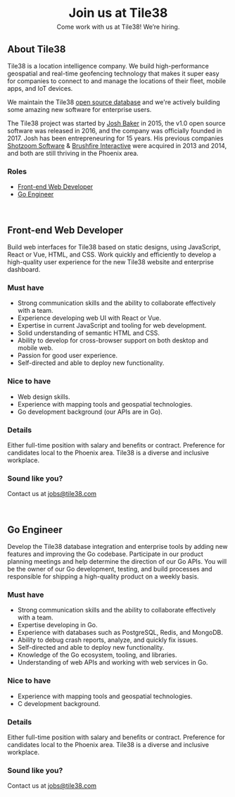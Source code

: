 <!-- 
layout: index.html
title:  Jobs - Tile38
class:  jobs
-->

<div style="text-align: center">
<h1 style="margin-bottom: 6px">Join us at Tile38</h1>
<div>Come work with us at Tile38! We’re hiring.</div>
</div>


## About Tile38

Tile38 is a location intelligence company. We build high-performance geospatial and real-time geofencing technology that makes it super easy for companies to connect to and manage the locations of their fleet, mobile apps, and IoT devices.

We maintain the Tile38 <a href="https://github.com/tidwall/tile38">open source database</a> and we're actively building some amazing new software for enterprise users.

The Tile38 project was started by <a href="https://github.com/tidwall">Josh Baker</a> in 2015, the v1.0 open source software was released in 2016, and the company was officially founded in 2017. Josh has been entrepreneuring for 15 years. His previous companies <a href="https://shotzoom.com">Shotzoom Software</a> &amp; <a href="http://brushfireinteractive.com/">Brushfire Interactive</a> were acquired in 2013 and 2014, and both are still thriving in the Phoenix area.


### Roles

- [Front-end Web Developer](#front-end-web-developer)
- [Go Engineer](#go-engineer)

<div><br></div>

<a name="front-end-web-developer"></a>
## Front-end Web Developer

Build web interfaces for Tile38 based on static designs, using JavaScript, React or Vue, HTML, and CSS. Work quickly and efficiently to develop a high-quality user experience for the new Tile38 website and enterprise dashboard. 

### Must have

- Strong communication skills and the ability to collaborate effectively with a team.
- Experience developing web UI with React or Vue.
- Expertise in current JavaScript and tooling for web development.
- Solid understanding of semantic HTML and CSS.
- Ability to develop for cross-browser support on both desktop and mobile web.
- Passion for good user experience.
- Self-directed and able to deploy new functionality.

### Nice to have

- Web design skills.
- Experience with mapping tools and geospatial technologies.
- Go development background (our APIs are in Go).

### Details

Either full-time position with salary and benefits or contract. Preference for candidates local to the Phoenix area. Tile38 is a diverse and inclusive workplace.

### Sound like you?

Contact us at <a href="mailto:jobs@tile38.com">jobs@tile38.com</a>


<div><br></div>

<a name="senior-go-engineer"></a>
## Go Engineer

Develop the Tile38 database integration and enterprise tools by adding new features and improving the Go codebase. Participate in our product planning meetings and help determine the direction of our Go APIs. You will be the owner of our Go development, testing, and build processes and responsible for shipping a high-quality product on a weekly basis.

### Must have

- Strong communication skills and the ability to collaborate effectively with a team.
- Expertise developing in Go.
- Experience with databases such as PostgreSQL, Redis, and MongoDB.
- Ability to debug crash reports, analyze, and quickly fix issues.
- Self-directed and able to deploy new functionality.
- Knowledge of the Go ecosystem, tooling, and libraries.
- Understanding of web APIs and working with web services in Go.

### Nice to have

- Experience with mapping tools and geospatial technologies.
- C development background.

### Details

Either full-time position with salary and benefits or contract. Preference for candidates local to the Phoenix area. Tile38 is a diverse and inclusive workplace.


### Sound like you?

Contact us at <a href="mailto:jobs@tile38.com">jobs@tile38.com</a>


